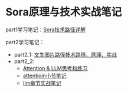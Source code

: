 # Sora原理与技术实战笔记

part1学习笔记：[Sora技术路径详解](./part1/Readme.md)

part2学习笔记：

* part2_1: [文生图片路径技术路径、原理、实战](./part2/part2_1/Readme.md)
* part2_2: 
  * [Attention & LLM思考和练习](./part2/part2_2/README.md)
  * [attentioin小节笔记](./part2/part2_2/attention/README.md)
  * [llm章节实战笔记](./part2/part2_2/llm/llm.ipynb)

